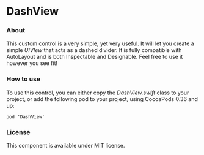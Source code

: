 DashView
=====================

### About

This custom control is a very simple, yet very useful. It will let you create a simple *UIVIew* that acts as a dashed divider. It is fully compatible with AutoLayout and is both Inspectable and Designable. Feel free to use it however you see fit!

### How to use

To use this control, you can either copy the *DashView.swift* class to your project, or add the following pod to your project, using CocoaPods 0.36 and up:

```
pod 'DashView'
```

### License

This component is available under MIT license.